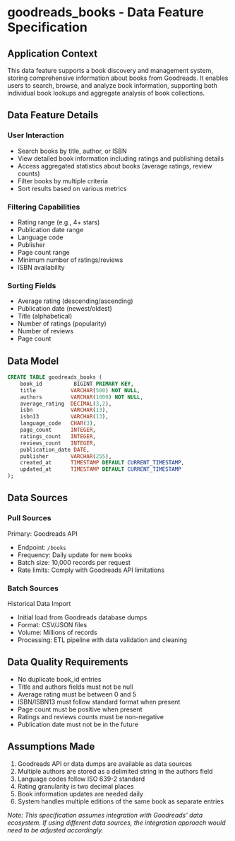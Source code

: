 # goodreads_books - Data Feature Specification

## Application Context
This data feature supports a book discovery and management system, storing comprehensive information about books from Goodreads. It enables users to search, browse, and analyze book information, supporting both individual book lookups and aggregate analysis of book collections.

## Data Feature Details

### User Interaction
- Search books by title, author, or ISBN
- View detailed book information including ratings and publishing details
- Access aggregated statistics about books (average ratings, review counts)
- Filter books by multiple criteria
- Sort results based on various metrics

### Filtering Capabilities
- Rating range (e.g., 4+ stars)
- Publication date range
- Language code
- Publisher
- Page count range
- Minimum number of ratings/reviews
- ISBN availability

### Sorting Fields
- Average rating (descending/ascending)
- Publication date (newest/oldest)
- Title (alphabetical)
- Number of ratings (popularity)
- Number of reviews
- Page count

## Data Model
```sql
CREATE TABLE goodreads_books (
    book_id          BIGINT PRIMARY KEY,
    title           VARCHAR(500) NOT NULL,
    authors         VARCHAR(1000) NOT NULL,
    average_rating  DECIMAL(3,2),
    isbn            VARCHAR(13),
    isbn13          VARCHAR(13),
    language_code   CHAR(3),
    page_count      INTEGER,
    ratings_count   INTEGER,
    reviews_count   INTEGER,
    publication_date DATE,
    publisher       VARCHAR(255),
    created_at      TIMESTAMP DEFAULT CURRENT_TIMESTAMP,
    updated_at      TIMESTAMP DEFAULT CURRENT_TIMESTAMP
);
```

## Data Sources

### Pull Sources
Primary: Goodreads API
- Endpoint: `/books`
- Frequency: Daily update for new books
- Batch size: 10,000 records per request
- Rate limits: Comply with Goodreads API limitations

### Batch Sources
Historical Data Import
- Initial load from Goodreads database dumps
- Format: CSV/JSON files
- Volume: Millions of records
- Processing: ETL pipeline with data validation and cleaning

## Data Quality Requirements
- No duplicate book_id entries
- Title and authors fields must not be null
- Average rating must be between 0 and 5
- ISBN/ISBN13 must follow standard format when present
- Page count must be positive when present
- Ratings and reviews counts must be non-negative
- Publication date must not be in the future

## Assumptions Made
1. Goodreads API or data dumps are available as data sources
2. Multiple authors are stored as a delimited string in the authors field
3. Language codes follow ISO 639-2 standard
4. Rating granularity is two decimal places
5. Book information updates are needed daily
6. System handles multiple editions of the same book as separate entries

*Note: This specification assumes integration with Goodreads' data ecosystem. If using different data sources, the integration approach would need to be adjusted accordingly.*